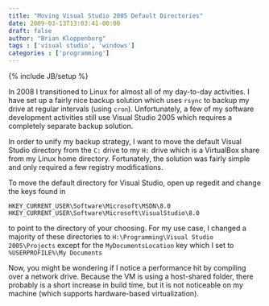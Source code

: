 ```yaml
---
title: "Moving Visual Studio 2005 Default Directories"
date: 2009-03-13T13:03:41-00:00
draft: false
author: "Brian Kloppenborg"
tags : ['visual studio', 'windows']
categories : ['programming']
---
```

{% include JB/setup %}

In 2008 I transitioned to Linux for almost all of my day-to-day activities.
I have set up a fairly nice backup solution which uses `rsync` to backup
my drive at regular intervals (using `cron`). Unfortunately, a few of my
software development activities still use Visual Studio 2005 which requires
a completely separate backup solution.

In order to unify my backup strategy, I want to move the default Visual
Studio directory from the `C:` drive to my `H:` drive which is a VirtualBox
share from my Linux home directory. Fortunately, the solution was fairly simple
and only required a few registry modifications.

To move the default directory for Visual Studio, open up regedit and change the
keys found in

```
HKEY_CURRENT_USER\Software\Microsoft\MSDN\8.0 HKEY_CURRENT_USER\Software\Microsoft\VisualStudio\8.0
```

to point to the directory of your choosing. For my use case, I changed a
majority of these directories to `H:\Programming\Visual Studio 2005\Projects`
except for the `MyDocumentsLocation` key which I set to `%USERPROFILE%\My Documents`

Now, you might be wondering if I notice a performance hit by compiling over a
network drive. Because the VM is using a host-shared folder, there probably is a
short increase in build time, but it is not noticeable on my machine (which
supports hardware-based virtualization).
